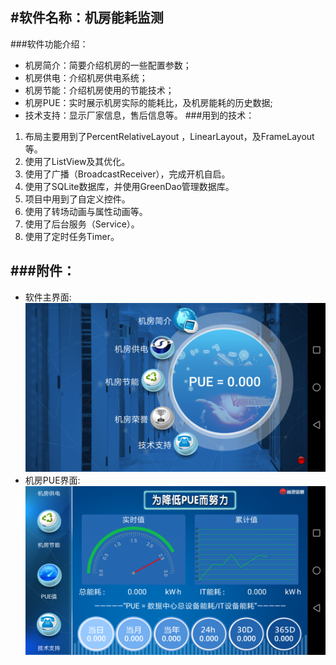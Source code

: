 #软件名称：机房能耗监测
---
###软件功能介绍：
- 机房简介：简要介绍机房的一些配置参数；
- 机房供电：介绍机房供电系统；
- 机房节能：介绍机房使用的节能技术；
- 机房PUE：实时展示机房实际的能耗比，及机房能耗的历史数据;
- 技术支持：显示厂家信息，售后信息等。
###用到的技术：
1. 布局主要用到了PercentRelativeLayout ，LinearLayout，及FrameLayout等。
2. 使用了ListView及其优化。
3. 使用了广播（BroadcastReceiver），完成开机自启。
4. 使用了SQLite数据库，并使用GreenDao管理数据库。
5. 项目中用到了自定义控件。
6. 使用了转场动画与属性动画等。
7. 使用了后台服务（Service）。
8. 使用了定时任务Timer。

###附件：
---
- 软件主界面:
![Alt text](https://github.com/Qiyeah/PowerMonitor/blob/master/Screenshot_20170628-124920.png)
- 机房PUE界面:
![Alt text](https://github.com/Qiyeah/PowerMonitor/blob/master/Screenshot_20170628-124858.png)
